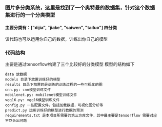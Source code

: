 ### 图片多分类系统，这里是找到了一个奥特曼的数据集，针对这个数据集进行的一个分类模型
#### 主要分类有：["dijia", "jiake", "saiwen", "tailuo"] 四分类
该代码也可以运用你自己的数据，训练出你自己的模型

### 代码结构
主要是通过tensorflow构建了三个比较好的分类模型
模型的结构如下
```
data 放数据
models 目录下放置训练好的模型
results 目录下放置的是训练的训练过程的一些可视化的图
cnn.py: cnn模型训练文件
mobilenet.py: mobilenet模型训练文件
vgg16.py: vgg16模型训练文件
config.py 一些配置文件，包括加载数据，可视化图分析等
predict.py 运用训练好的模型进行数据的预测
requirements.txt 是本项目所需要的第三方库文件，其中最主要是tensorflow 需要对应 不然会出问题
```

